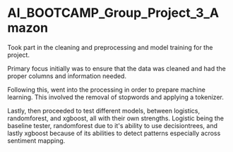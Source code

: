 # AI_BOOTCAMP_Group_Project_3_Amazon
Took part in the cleaning and preprocessing and model training for the project. 

Primary focus initially was to ensure that the data was cleaned and had the proper columns and information needed.

Following this, went into the processing in order to prepare machine learning. This involved the removal of stopwords and applying a tokenizer. 

Lastly, then proceeded to test different models, between logistics, randomforest, and xgboost, all with their own strengths. 
    Logistic being the baseline tester, randomforest due to it's ability to use decisiontrees, and lastly xgboost because of its abilities
    to detect patterns especially across sentiment mapping. 